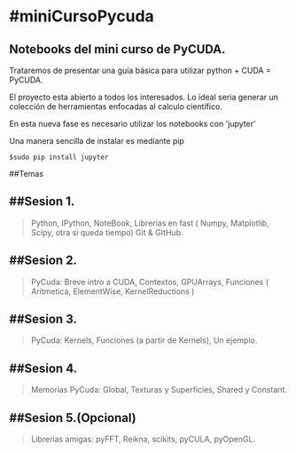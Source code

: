 #miniCursoPycuda
===============

## Notebooks del mini curso de PyCUDA. #
Trataremos de presentar una guía básica para utilizar python + CUDA = PyCUDA.

El proyecto esta abierto a todos los interesados. Lo ideal seria generar un colección de herramientas enfocadas al calculo científico.

En esta nueva fase es necesario utilizar los notebooks con 'jupyter' 

Una manera sencilla de instalar es mediante pip

    $sudo pip install jupyter

##Temas

##Sesion 1.
------

>Python, IPython, NoteBook, Librerias en fast ( Numpy, Matplotlib, Scipy,  otra si queda tiempo)
>Git & GItHub.

##Sesion 2.
----

>PyCuda:  Breve intro a CUDA, Contextos, GPUArrays, Funciones ( Aritmetica, ElementWise, KernelReductions ) 

##Sesion 3.
------

>PyCuda: Kernels, Funciones (a partir de Kernels), Un ejemplo.

##Sesion 4.
------

>Memorias PyCuda: Global, Texturas y Superficies, Shared y Constant.

##Sesion 5.(Opcional)
------

>Librerias amigas: pyFFT, Reikna, scikits, pyCULA, pyOpenGL.

